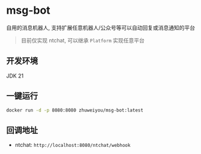 # msg-bot

自用的消息机器人, 支持扩展任意机器人/公众号等可以自动回复或消息通知的平台

> 目前仅实现 ntchat, 可以继承 `Platform` 实现任意平台

## 开发环境

JDK 21

## 一键运行

```bash
docker run -d -p 8080:8080 zhuweiyou/msg-bot:latest
```

## 回调地址

- ntchat: `http://localhost:8080/ntchat/webhook`
